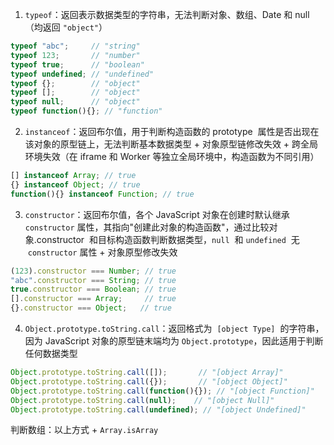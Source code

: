 1. `typeof`：返回表示数据类型的字符串，无法判断对象、数组、Date 和 null（均返回 `"object"`）

```JavaScript
typeof "abc";     // "string"
typeof 123;       // "number"
typeof true;      // "boolean"
typeof undefined; // "undefined"
typeof {};        // "object"
typeof [];        // "object"
typeof null;      // "object"
typeof function(){}; // "function"
```

2. `instanceof`：返回布尔值，用于判断构造函数的 prototype  属性是否出现在该对象的原型链上，无法判断基本数据类型 + 对象原型链修改失效 + 跨全局环境失效（在 iframe 和 Worker 等独立全局环境中，构造函数为不同引用）

```JavaScript
[] instanceof Array; // true
{} instanceof Object; // true
function(){} instanceof Function; // true
```

3. `constructor`：返回布尔值，各个 JavaScript 对象在创建时默认继承 `constructor` 属性，其指向"创建此对象的构造函数"，通过比较对象.constructor  和目标构造函数判断数据类型，`null`  和 `undefined`  无  `constructor` 属性 + 对象原型修改失效

```JavaScript
(123).constructor === Number; // true
"abc".constructor === String; // true
true.constructor === Boolean; // true
[].constructor === Array;     // true
{}.constructor === Object;   // true
```

4. `Object.prototype.toString.call`：返回格式为  `[object Type]`  的字符串，因为 JavaScript 对象的原型链末端均为 `Object.prototype`，因此适用于判断任何数据类型

```JavaScript
Object.prototype.toString.call([]);       // "[object Array]"
Object.prototype.toString.call({});       // "[object Object]"
Object.prototype.toString.call(function(){}); // "[object Function]"
Object.prototype.toString.call(null);    // "[object Null]"
Object.prototype.toString.call(undefined); // "[object Undefined]"
```

判断数组：以上方式 + `Array.isArray`

